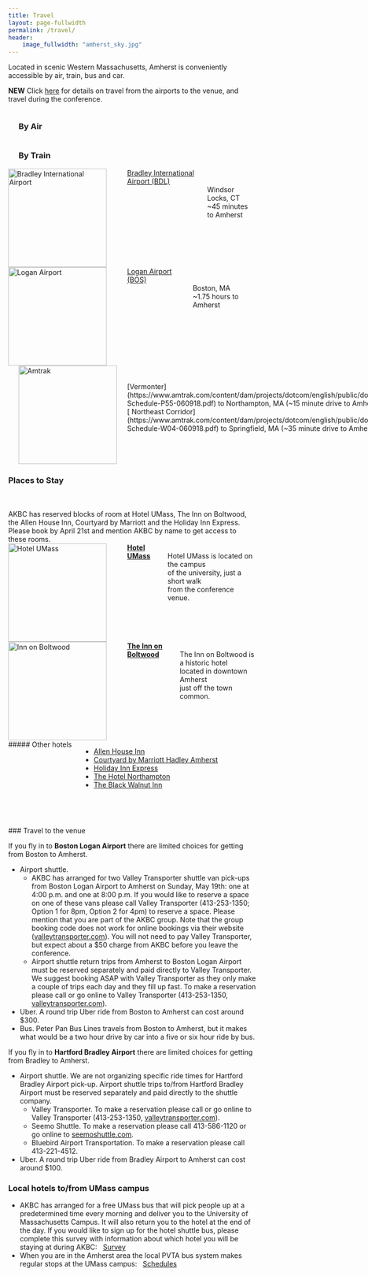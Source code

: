 ```yaml
---
title: Travel
layout: page-fullwidth
permalink: /travel/
header:
    image_fullwidth: "amherst_sky.jpg"
---
```


Located in scenic Western Massachusetts, Amherst is conveniently accessible by air, train, bus and car.


**NEW** Click [here](#travelDetails) for details on travel from the airports to the venue, and travel during the conference.


<div class="row">
<div class="small-8 large-8 columns">
<br />
<h3 class="text-center"> By Air </h3>
<br />
</div>
<div class="small-4 large-4 columns">
<br />
<h3 class="text-center"> By Train </h3>
<br />
</div>
</div>

<div class="row">

<div class="small-6 large-4 columns" markdown="1">
<img style="height:200px" src="{{ site.baseurl }}/images/travel/bradley.svg" alt="Bradley International Airport"> <br /> <br />
<a href="http://www.bradleyairport.com/"> Bradley International Airport (BDL) </a> 
<br />
<br> Windsor Locks, CT
<br> ~45 minutes to Amherst
</div>

<div class="small-6 large-4 columns" markdown="1">
<img style="height:200px" src="{{ site.baseurl }}/images/travel/logan.png" alt="Logan Airport"> <br /> <br />
<a href="http://www.massport.com/logan-airport/"> Logan Airport (BOS) </a> 
<br />
<br> Boston, MA 
<br> ~1.75 hours to Amherst
</div>


<div class="small-6 large-4 columns" markdown="1">
<br />
<br />
<img style="width:200px" src="{{ site.baseurl }}/images/travel/amtrak.svg" alt="Amtrak">

<br />
<br />
[Vermonter](https://www.amtrak.com/content/dam/projects/dotcom/english/public/documents/timetables/Vermonter-Schedule-P55-060918.pdf) to Northampton, MA (~15 minute drive to Amherst)
<br />
[ Northeast Corridor](https://www.amtrak.com/content/dam/projects/dotcom/english/public/documents/timetables/Northeast-Schedule-W04-060918.pdf) to Springfield, MA (~35 minute drive to Amherst)


</div>
</div>

### Places to Stay
<br />
<br />
AKBC has reserved blocks of room at Hotel UMass, The Inn on Boltwood, the Allen House Inn, Courtyard by Marriott and the Holiday Inn Express. Please book by April 21st and mention AKBC by name to get access to these rooms.

<br />

<div class="row">
<div class="large-4 columns">
<img style="width:200px" src="{{ site.baseurl }}/images/hotel/hotel_umass.png" alt="Hotel UMass"> <br />
<br /><b><a href="http://www.hotelumass.com/">Hotel UMass</a> </b> <br> Hotel UMass is located on the  campus <br> of the university, just a short walk <br> from the conference venue.
</div>
<div class="large-4 columns">
<img style="width:200px" src="{{ site.baseurl }}/images/hotel/lord_jeff.jpg" alt="Inn on Boltwood"> <br />
<br /><b><a href="https://www.lordjefferyinn.com/">The
Inn on Boltwood</a> </b> <br> The Inn on Boltwood is a historic hotel <br>  located in downtown Amherst  <br> just off the town common.
</div>
<div class="large-4 columns" markdown="1">
##### Other hotels

* [Allen House Inn](http://www.allenhouse.com/)
* [Courtyard by Marriott Hadley Amherst](https://www.marriott.com/hotels/travel/bdlhd-courtyard-hadley-amherst/)
* [Holiday Inn Express](https://www.ihg.com/holidayinnexpress/hotels/us/en/hadley/hdlma/hoteldetail)
* [The Hotel Northampton](http://www.hotelnorthampton.com/)
* [The Black Walnut Inn](http://www.blackwalnutinn.com/)
</div>
</div>

<a name="travelDetails"></a>
<br/>
<br/>
<div class="row" markdown="1">
### Travel to the venue
<br/>	

If you fly in to **Boston Logan Airport** there are limited choices for getting from Boston to Amherst.
* Airport shuttle.
  * AKBC has arranged for two Valley Transporter shuttle van pick-ups from Boston Logan Airport to Amherst on Sunday, May 19th: one at 4:00 p.m. and one at 8:00 p.m. If you would like to reserve a space on one of these vans please call Valley Transporter (413-253-1350; Option 1 for 8pm, Option 2 for 4pm) to reserve a space. Please mention that you are part of the AKBC group. Note that the group booking code does not work for online bookings via their website ([valleytransporter.com](http://valleytransporter.com)). You will not need to pay Valley Transporter, but expect about a $50 charge from AKBC before you leave the conference.
  * Airport shuttle return trips from Amherst to Boston Logan Airport must be reserved separately and paid directly to Valley Transporter. We suggest booking ASAP with Valley Transporter as they only make a couple of trips each day and they fill up fast. To make a reservation please call or go online to Valley Transporter (413-253-1350, [valleytransporter.com](http://valleytransporter.com)).
* Uber.  A round trip Uber ride from Boston to Amherst can cost around $300.
* Bus.  Peter Pan Bus Lines travels from Boston to Amherst, but it makes what would be a two hour drive by car into a five or six hour ride by bus.

If you fly in to **Hartford Bradley Airport** there are limited choices for getting from Bradley to Amherst.
* Airport shuttle. We are not organizing specific ride times for Hartford Bradley Airport pick-up. Airport shuttle trips to/from Hartford Bradley Airport must be reserved separately and paid directly to the shuttle company.
  * Valley Transporter. To make a reservation please call or go online to Valley Transporter (413-253-1350, [valleytransporter.com](http://valleytransporter.com)).
  * Seemo Shuttle. To make a reservation please call 413-586-1120 or go online to [seemoshuttle.com](http://seemoshuttle.com).
  * Bluebird Airport Transportation. To make a reservation please call 413-221-4512.
* Uber.  A round trip Uber ride from Bradley Airport to Amherst can cost around $100.


### Local hotels to/from UMass campus
* AKBC has arranged for a free UMass bus that will pick people up at a predetermined time every morning and deliver you to the University of Massachusetts Campus.  It will also return you to the hotel at the end of the day. If you would like to sign up for the hotel shuttle bus, please complete this survey with information about which hotel you will be staying at during AKBC: &nbsp; [Survey](https://docs.google.com/forms/d/e/1FAIpQLScTABenTVI8vSxWMIlRlPQ0dunyII1hIy-jKfvy14vqv4nroA/viewform)
* When you are in the Amherst area the local PVTA bus system makes regular stops at the UMass campus: &nbsp; [Schedules](http://www.pvta.com/mobile/schedules.php)
</div>
